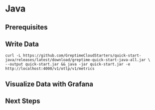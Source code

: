 # Java

<!--@include: ./introduction.md-->

## Prerequisites

<!--@include: ./prerequisites.md-->

## Write Data

<!--@include: ../../db-cloud-shared/quick-start/java.md-->

```shell
curl -L https://github.com/GreptimeCloudStarters/quick-start-java/releases/latest/download/greptime-quick-start-java-all.jar \
--output quick-start.jar && java -jar quick-start.jar -e http://localhost:4000/v1/otlp/v1/metrics
```

## Visualize Data with Grafana

<!--@include: ./visualize-data.md-->

## Next Steps

<!--@include: ./next-steps.md-->
